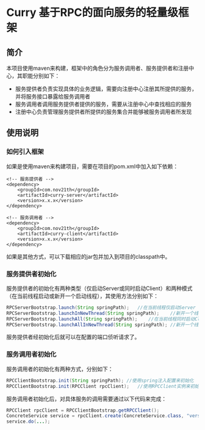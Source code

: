 # Curry 基于RPC的面向服务的轻量级框架 

  

  

## 简介

本项目使用maven来构建，框架中的角色分为服务调用者、服务提供者和注册中心，其职能分别如下：

* 服务提供者负责实现具体的业务逻辑，需要向注册中心注册其所提供的服务，并将服务接口暴露给服务调用者
* 服务调用者调用服务提供者提供的服务，需要从注册中心中查找相应的服务
* 注册中心负责管理服务提供者所提供的服务集合并能够被服务调用者所发现

  

  

## 使用说明

  

### 如何引入框架

如果是使用maven来构建项目，需要在项目的pom.xml中加入如下依赖：

```
<!-- 服务提供者 -->
<dependency>
    <groupId>com.nov21th</groupId>
    <artifactId>curry-server</artifactId>
    <version>x.x.x</version>
</dependency>
```
```
<!-- 服务调用者 -->
<dependency>
    <groupId>com.nov21th</groupId>
    <artifactId>curry-client</artifactId>
    <version>x.x.x</version>
</dependency>
```

如果是其他方式，可以下载相应的jar包并加入到项目的classpath中。

  

### 服务提供者初始化

服务提供者的初始化有两种类型（仅启动Server或同时启动Client）和两种模式（在当前线程启动或新开一个启动线程），其使用方法分别如下：

```java
RPCServerBootstrap.launch(String springPath);	//在当前线程仅启动Server
RPCServerBootstrap.launchInNewThread(String springPath);	//新开一个线程仅启动Server
RPCServerBootstrap.launchAll(String springPath);	//在当前线程同时启动Client
RPCServerBootstrap.launchAllInNewThread(String springPath);	//新开一个线程同时启动Client
```
服务提供者经初始化后就可以在配置的端口侦听请求了。

  

### 服务调用者初始化

服务调用者的初始化有两种方式，分别如下：

```java
RPCClientBootstrap.init(String springPath);	//使用spring注入配置来初始化
RPCClientBootstrap.init(RPCClient rpcClient);	//使用RPCClient实例来初始化
```

服务调用者初始化后，对具体服务的调用需要通过以下代码来完成：

```java
RPCClient rpcClient = RPCClientBootstrap.getRPCClient();
ConcreteService service = rpcClient.create(ConcreteService.class, "version");
service.do(...);
```

